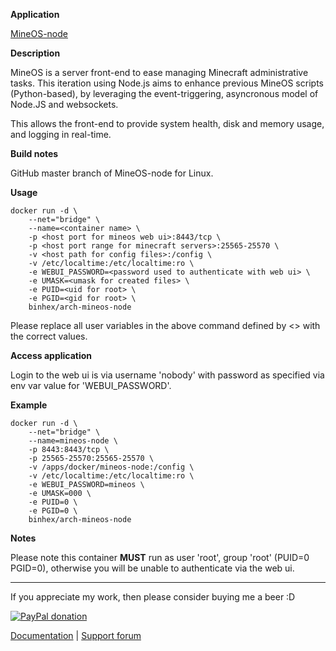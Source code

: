 **Application**

[MineOS-node](https://github.com/hexparrot/mineos-node)

**Description**

MineOS is a server front-end to ease managing Minecraft administrative tasks. This iteration using Node.js aims to enhance previous MineOS scripts (Python-based), by leveraging the event-triggering, asyncronous model of Node.JS and websockets.

This allows the front-end to provide system health, disk and memory usage, and logging in real-time.

**Build notes**

GitHub master branch of MineOS-node for Linux.

**Usage**
```
docker run -d \
    --net="bridge" \
    --name=<container name> \
    -p <host port for mineos web ui>:8443/tcp \
    -p <host port range for minecraft servers>:25565-25570 \
    -v <host path for config files>:/config \
    -v /etc/localtime:/etc/localtime:ro \
    -e WEBUI_PASSWORD=<password used to authenticate with web ui> \
    -e UMASK=<umask for created files> \
    -e PUID=<uid for root> \
    -e PGID=<gid for root> \
    binhex/arch-mineos-node
```

Please replace all user variables in the above command defined by <> with the correct values.

**Access application**

Login to the web ui is via username 'nobody' with password as specified via env var value for 'WEBUI_PASSWORD'.

**Example**
```
docker run -d \
    --net="bridge" \
    --name=mineos-node \
    -p 8443:8443/tcp \
    -p 25565-25570:25565-25570 \
    -v /apps/docker/mineos-node:/config \
    -v /etc/localtime:/etc/localtime:ro \
    -e WEBUI_PASSWORD=mineos \
    -e UMASK=000 \
    -e PUID=0 \
    -e PGID=0 \
    binhex/arch-mineos-node
```

**Notes**

Please note this container **MUST** run as user 'root', group 'root' (PUID=0 PGID=0), otherwise you will be unable to authenticate via the web ui.
___
If you appreciate my work, then please consider buying me a beer  :D

[![PayPal donation](https://www.paypal.com/en_US/i/btn/btn_donate_SM.gif)](https://www.paypal.com/cgi-bin/webscr?cmd=_s-xclick&hosted_button_id=MM5E27UX6AUU4)

[Documentation](https://github.com/binhex/documentation) | [Support forum](https://forums.unraid.net/topic/84905-support-binhex-minecraftbedrockserver/)